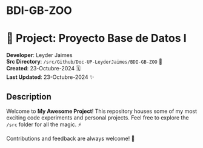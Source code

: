 # BDI-GB-ZOO
# 🚀 Project: Proyecto Base de Datos I

**Developer**: Leyder Jaimes    
**Src Directory**: `/src/Github/Doc-UP-LeyderJaimes/BDI-GB-ZOO` 📂  
**Created**: 23-Octubre-2024 🗓️  
**Last Updated**: 23-Octubre-2024 ✨  

## Description
Welcome to **My Awesome Project**! This repository houses some of my most exciting code experiments and personal projects. Feel free to explore the `/src` folder for all the magic. ⚡

Contributions and feedback are always welcome! 🙌